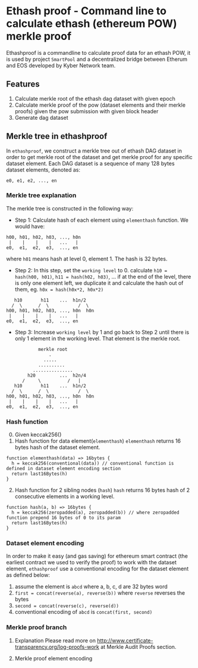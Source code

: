 # Ethash proof - Command line to calculate ethash (ethereum POW) merkle proof

Ethashproof is a commandline to calculate proof data for an ethash POW, it is used by project `SmartPool` and a decentralized
bridge between Etherum and EOS developed by Kyber Network team.

## Features

1. Calculate merkle root of the ethash dag dataset with given epoch
2. Calculate merkle proof of the pow (dataset elements and their merkle proofs) given the pow submission with given block header
3. Generate dag dataset

## Merkle tree in ethashproof

In `ethashproof`, we construct a merkle tree out of ethash DAG dataset in order to get merkle root
of the dataset and get merkle proof for any specific dataset element.
Each DAG dataset is a sequence of many 128 bytes dataset elements, denoted as:
```
e0, e1, e2, ..., en
```

### Merkle tree explanation

The merkle tree is constructed in the following way:

- Step 1: Calculate hash of each element using `elementhash` function. We would have:
```
h00, h01, h02, h03, ..., h0n
 |    |    |    |   ...   |
e0,  e1,  e2,  e3,  ..., en
```
where `h01` means hash at level 0, element 1. The hash is 32 bytes.

- Step 2: In this step, set the `working level` to 0.
calculate `h10 = hash(h00, h01)`, `h11 = hash(h02, h03)`, ...
if at the end of the level, there is only one element left, we duplicate it and calculate the hash out of them, eg. `h0x = hash(h0x*2, h0x*2)`
```
   h10       h11    ...  h1n/2
  /  \      /  \           /  \
h00, h01, h02, h03, ..., h0n  h0n
 |    |    |    |   ...   |
e0,  e1,  e2,  e3,  ..., en
```

- Step 3: Increase `working level` by 1 and go back to Step 2 until there is only 1 element in the working level. That element is the merkle root.
```
            merkle root
                .
              .....
            ..........
          ...............
        h20         ...  h2n/4
      /     \          /   |
   h10       h11    ...  h1n/2
  /  \      /  \           /  \
h00, h01, h02, h03, ..., h0n  h0n
 |    |    |    |   ...   |
e0,  e1,  e2,  e3,  ..., en
```

### Hash function
0. Given keccak256()
1. Hash function for data element(`elementhash`)
`elementhash` returns 16 bytes hash of the dataset element.
```
function elementhash(data) => 16bytes {
  h = keccak256(conventional(data)) // conventional function is defined in dataset element encoding section
  return last16Bytes(h)
}
```

2. Hash function for 2 sibling nodes (`hash`)
`hash` returns 16 bytes hash of 2 consecutive elements in a working level.
```
function hash(a, b) => 16bytes {
  h = keccak256(zeropadded(a), zeropadded(b)) // where zeropadded function prepend 16 bytes of 0 to its param
  return last16Bytes(h)
}
```

### Dataset element encoding
In order to make it easy (and gas saving) for ethereum smart contract (the earliest contract we used to verify the proof) to work with the
dataset element, `ethashproof` use a conventional encoding for the dataset element as defined below:

1. assume the element is `abcd` where a, b, c, d are 32 bytes word
2. `first = concat(reverse(a), reverse(b))` where `reverse` reverses the bytes
3. `second = concat(reverse(c), reverse(d))`
4. conventional encoding of `abcd` is `concat(first, second)`

### Merkle proof branch
1. Explanation
Please read more on http://www.certificate-transparency.org/log-proofs-work at Merkle Audit Proofs section.

2. Merkle proof element encoding

